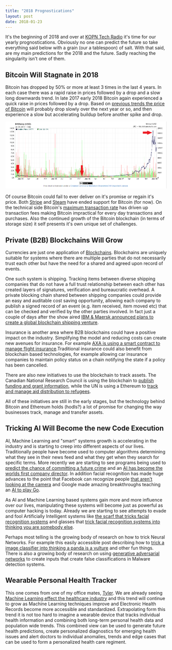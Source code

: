 ```yaml
---
title: "2018 Prognostications"
layout: post
date: 2018-01-23
---
```


It's the beginning of 2018 and over at [KOPN Tech Radio](https://www.kopn.org/programs/tech-radio/) it's time for our yearly prognostications. Obviously no one can predict the future so take everything said below with a grain (our a tablespoon) of salt. With that said, are my main predictions for the 2018 and the future. Sadly reaching the singularity isn't one of them.

<!--more-->

## Bitcoin Will Stagnate in 2018

Bitcoin has dropped by 50% or more at least 3 times in the last 4 years. In each case there was a rapid raise in prices followed by a drop and a slow long downwards trend. In late 2017 early 2018 Bitcoin again experienced a quick raise in prices followed by a drop. Based on [previous trends the price of Bitcoin](https://bitcoincharts.com/charts/bitstampUSD#rg2920zczsg2014-01-23zeg2018-01-24ztgMzm1g10zm2g25zv) will probably drop slowly over the next year or so, and then experience a slow but accelerating buildup before another spike and drop.

![Bitcoin Price Chart](/img/bitcoin-chart-jan-14-jan-18.png)

Of course Bitcoin could fail to ever deliver on it's promise or regain it's price. Both [Stripe](https://stripe.com/blog/ending-bitcoin-support) and [Steam](https://steamcommunity.com/games/593110/announcements/detail/1464096684955433613) have ended support for Bitcoin (for now). On the technical side Bitcoin's [maximum transaction rate](https://en.bitcoin.it/wiki/Maximum_transaction_rate) has driven up transaction fees making Bitcoin impractical for every day transactions and purchases. Also the continued growth of the Bitcoin blockchain (in terms of storage size) it self presents it's own unique set of challenges.

## Private (B2B) Blockchains Will Grow

Currencies are just one application of [Blockchains](https://en.wikipedia.org/wiki/Blockchain). Blockchains are uniquely suitable for systems where there are multiple parties that do not necessarily trust each other but have the need for a shared and agreed upon record of events. 

One such system is shipping. Tracking items between diverse shipping companies that do not have a full trust relationship between each other has created layers of signatures, verification and bureaucratic overhead. A private blocking chain shared between shipping companies could provide an easy and auditable cost saving opportunity, allowing each company to publish a signed record of an event (e.g. item received, item moved etc) that can be checked and verified by the other parties involved. In fact just a couple of days after the show aired [IBM & Maersk announced plans to create a global blockchain shipping venture](https://www.linuxinsider.com/story/85071.html#sthash.BLgcscJ3.sfju).

Insurance is another area where B2B blockchains could have a positive impact on the industry. Simplifying the model and reducing costs can create new avenues for insurance. For example [AXA is using a smart contract to manage flight insurance](https://www.coindesk.com/axa-using-ethereums-blockchain-new-flight-insurance-product/).Traditional insurance could also benefit from blockchain based technologies, for example allowing car insurance companies to maintain policy status on a chain notifying the state if a policy has been cancelled. 

There are also new initiatives to use the blockchain to track assets. The Canadian National Research Council is using the blockchain to [publish funding and grant information](https://globalnews.ca/news/3977745/ethereum-blockchain-canada-nrc/), while the UN is using a Ethereum to [track and manage aid distribution to refugees](http://www.wfp.org/news/news-release/blockchain-against-hunger-harnessing-technology-support-syrian-refugees). 

All of these initiatives are still in the early stages, but the technology behind Bitcoin and Ethereum holds (hodls?) a lot of promise for changing the way businesses track, manage and transfer assets. 

## Tricking AI Will Become the new Code Execution

AI, Machine Learning and "smart" systems growth is accelerating in the industry and is starting to creep into different aspects of our lives. Traditionally people have become used to computer algorithms determining what they see in their news feed and what they get when they search for specific terms. More recently we are starting to see programs being used to [predict the chance of committing a future crime](https://www.propublica.org/article/machine-bias-risk-assessments-in-criminal-sentencing) and an [AI has become the worlds first company director](http://www.dailymail.co.uk/sciencetech/article-2632920/Would-orders-ROBOT-Artificial-intelligence-world-s-company-director-Japan.html). In addition facial recognition has made huge advances to the point that Facebook can recognize people [that aren't looking at the camera](https://www.forbes.com/sites/amitchowdhry/2015/06/23/facebook-is-now-able-to-recognize-you-without-even-seeing-your-face/#3fcd41d06e8e) and Google made amazing breakthroughs teaching an [AI to play Go](https://deepmind.com/research/alphago/).

As AI and Machine Learning based systems gain more and more influence over our lives, manipulating these systems will become just as powerful as computer hacking is today. Already we are starting to see attempts to evade and fool Artificially Intelligent systems like [the scarf that tricks facial recognition systems](https://qz.com/878820/new-camouflage-promises-to-make-you-unrecognizable-to-facial-recognition-technology/) and glasses that [trick facial recognition systems into thinking you are somebody else](https://www.theverge.com/2016/11/3/13507542/facial-recognition-glasses-trick-impersonate-fool).

Perhaps most telling is the growing body of research on how to trick Neural Networks. For example this easily accessible post describing how to [trick a image classifier into thinking a panda is a vulture](https://codewords.recurse.com/issues/five/why-do-neural-networks-think-a-panda-is-a-vulture) and other fun things. There is also a growing body of research on using [generative adversarial networks](https://codewords.recurse.com/issues/five/why-do-neural-networks-think-a-panda-is-a-vulture) to create inputs that create false classifications in Malware detection systems. 

## Wearable Personal Health Tracker

This one comes from one of my office mates, [Tyler](https://github.com/tytu16/). We are already seeing [Machine Learning effect the healthcare industry](https://www.forbes.com/sites/bernardmarr/2016/09/23/how-machine-learning-big-data-and-ai-are-changing-healthcare-forever/#16bbc2291a1c) and this trend will continue to grow as Machine Learning techniques improve and Electronic Health Records become more accessible and standardized. Extrapolating form this trend it is not too hard to imagine a wearable device that tracks individual health information and combining both long-term personal health data and population wide trends. This combined view can be used to generate future health predictions, create personalized diagnostics for emerging health issues and alert doctors to individual anomalies, trends and edge cases that can be used to form a personalized health care regiment. 
